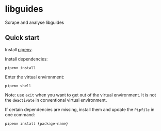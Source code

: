# libguides

Scrape and analyse libguides

## Quick start

Install [pipenv](https://pipenv.readthedocs.io/en/latest/).

Install dependencies:

```
pipenv install
```

Enter the virtual environment:

```
pipenv shell
```

Note: use `exit` when you want to get out of the virtual environment. It is not the `deactivate` in conventional virtual environment.

If certain dependencies are missing, install them and update the `Pipfile` in one command:

```
pipenv install {package-name}
```


